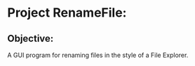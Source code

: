 # Project RenameFile:

## Objective:

A GUI program for renaming files in the style of a File Explorer.
